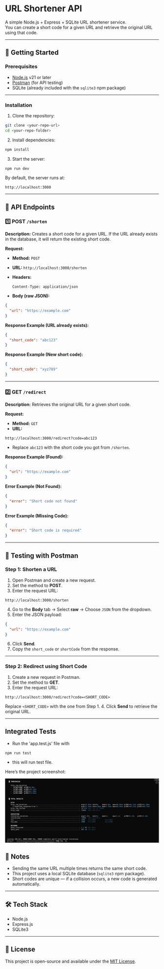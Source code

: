 # URL Shortener API

A simple Node.js + Express + SQLite URL shortener service.  
You can create a short code for a given URL and retrieve the original URL using that code.

---
## 🚀 Getting Started

### **Prerequisites**
- [Node.js](https://nodejs.org/) v21 or later
- [Postman](https://www.postman.com/) (for API testing)
- SQLite (already included with the `sqlite3` npm package)

---

### **Installation**
1. Clone the repository:
```bash
git clone <your-repo-url>
cd <your-repo-folder>
```

2. Install dependencies:

```bash
npm install
```

3. Start the server:

```bash
npm run dev
```

By default, the server runs at:

```
http://localhost:3000
```

---

## 📌 API Endpoints

### 1️⃣ POST `/shorten`

**Description:**
Creates a short code for a given URL.
If the URL already exists in the database, it will return the existing short code.

**Request:**

* **Method:** `POST`
* **URL:** `http://localhost:3000/shorten`
* **Headers:**

  ```
  Content-Type: application/json
  ```
* **Body (raw JSON):**

```json
{
  "url": "https://example.com"
}
```

**Response Example (URL already exists):**

```json
{
  "short_code": "abc123"
}
```

**Response Example (New short code):**

```json
{
  "short_code": "xyz789"
}
```

---

### 2️⃣ GET `/redirect`

**Description:**
Retrieves the original URL for a given short code.

**Request:**

* **Method:** `GET`
* **URL:**

```
http://localhost:3000/redirect?code=abc123
```

* Replace `abc123` with the short code you got from `/shorten`.

**Response Example (Found):**

```json
{
  "url": "https://example.com"
}
```

**Error Example (Not Found):**

```json
{
  "error": "Short code not found"
}
```

**Error Example (Missing Code):**

```json
{
  "error": "Short code is required"
}
```

---

## 🧪 Testing with Postman

### **Step 1: Shorten a URL**

1. Open Postman and create a new request.
2. Set the method to **POST**.
3. Enter the request URL:

```
http://localhost:3000/shorten
```

4. Go to the **Body** tab → Select **raw** → Choose `JSON` from the dropdown.
5. Enter the JSON payload:

```json
{
  "url": "https://example.com"
}
```

6. Click **Send**.
7. Copy the `short_code` or `shortCode` from the response.

---

### **Step 2: Redirect using Short Code**

1. Create a new request in Postman.
2. Set the method to **GET**.
3. Enter the request URL:

```
http://localhost:3000/redirect?code=<SHORT_CODE>
```

Replace `<SHORT_CODE>` with the one from Step 1.
4\. Click **Send** to retrieve the original URL.

---
## Integrated Tests

* Run the 'app.test.js' file with 
```bash
npm run test
```
* this will run test file. 

Here’s the project screenshot:

![App Screenshot](k6-tests/redirect/2k_vu_redirect.png)

## 📂 Notes

* Sending the same URL multiple times returns the same short code.
* This project uses a local SQLite database (`sqlite3` npm package).
* Short codes are unique — if a collision occurs, a new code is generated automatically.

---

## 🛠 Tech Stack

* Node.js
* Express.js
* SQLite3

---

## 📄 License

This project is open-source and available under the [MIT License](LICENSE).
